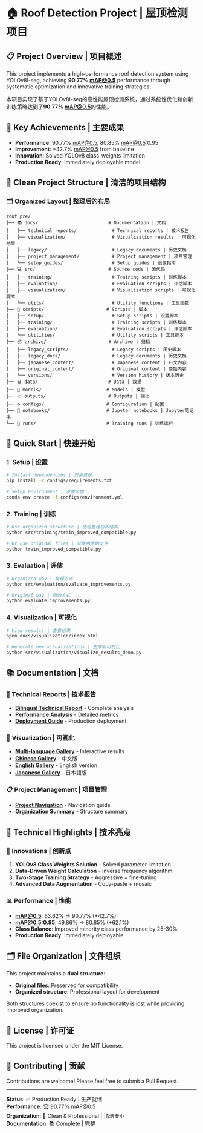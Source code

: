 # 🏠 Roof Detection Project | 屋顶检测项目

## 📋 Project Overview | 项目概述

This project implements a high-performance roof detection system using YOLOv8l-seg, achieving **90.77% mAP@0.5** performance through systematic optimization and innovative training strategies.

本项目实现了基于YOLOv8l-seg的高性能屋顶检测系统，通过系统性优化和创新训练策略达到了**90.77% mAP@0.5**的性能。

## 🎯 Key Achievements | 主要成果

- **Performance**: 90.77% mAP@0.5, 80.85% mAP@0.5:0.95
- **Improvement**: +42.7% mAP@0.5 from baseline
- **Innovation**: Solved YOLOv8 class_weights limitation
- **Production Ready**: Immediately deployable model

## 📁 Clean Project Structure | 清洁的项目结构

### 🗂️ Organized Layout | 整理后的布局

```
roof_pre/
├── 📚 docs/                          # Documentation | 文档
│   ├── technical_reports/             # Technical reports | 技术报告
│   ├── visualization/                 # Visualization results | 可视化结果
│   ├── legacy/                        # Legacy documents | 历史文档
│   ├── project_management/            # Project management | 项目管理
│   └── setup_guides/                  # Setup guides | 设置指南
├── 💻 src/                           # Source code | 源代码
│   ├── training/                      # Training scripts | 训练脚本
│   ├── evaluation/                    # Evaluation scripts | 评估脚本
│   ├── visualization/                 # Visualization scripts | 可视化脚本
│   └── utils/                         # Utility functions | 工具函数
├── 🔧 scripts/                       # Scripts | 脚本
│   ├── setup/                         # Setup scripts | 设置脚本
│   ├── training/                      # Training scripts | 训练脚本
│   ├── evaluation/                    # Evaluation scripts | 评估脚本
│   └── utilities/                     # Utility scripts | 工具脚本
├── 📦 archive/                       # Archive | 归档
│   ├── legacy_scripts/                # Legacy scripts | 历史脚本
│   ├── legacy_docs/                   # Legacy documents | 历史文档
│   ├── japanese_content/              # Japanese content | 日文内容
│   ├── original_content/              # Original content | 原始内容
│   └── versions/                      # Version history | 版本历史
├── 📊 data/                          # Data | 数据
├── 🤖 models/                        # Models | 模型
├── 📈 outputs/                       # Outputs | 输出
├── ⚙️ configs/                       # Configuration | 配置
├── 📓 notebooks/                     # Jupyter notebooks | Jupyter笔记本
└── 🏃 runs/                          # Training runs | 训练运行
```

## 🚀 Quick Start | 快速开始

### 1. Setup | 设置
```bash
# Install dependencies | 安装依赖
pip install -r configs/requirements.txt

# Setup environment | 设置环境
conda env create -f configs/environment.yml
```

### 2. Training | 训练
```bash
# Use organized structure | 使用整理后的结构
python src/training/train_improved_compatible.py

# Or use original files | 或使用原始文件
python train_improved_compatible.py
```

### 3. Evaluation | 评估
```bash
# Organized way | 整理方式
python src/evaluation/evaluate_improvements.py

# Original way | 原始方式
python evaluate_improvements.py
```

### 4. Visualization | 可视化
```bash
# View results | 查看结果
open docs/visualization/index.html

# Generate new visualizations | 生成新可视化
python src/visualization/visualize_results_demo.py
```

## 📚 Documentation | 文档

### 📖 Technical Reports | 技术报告
- **[Bilingual Technical Report](docs/technical_reports/BILINGUAL_TECHNICAL_REPORT.md)** - Complete analysis
- **[Performance Analysis](docs/technical_reports/BILINGUAL_PERFORMANCE_ANALYSIS.md)** - Detailed metrics
- **[Deployment Guide](docs/technical_reports/BILINGUAL_DEPLOYMENT_GUIDE.md)** - Production deployment

### 🎨 Visualization | 可视化
- **[Multi-language Gallery](docs/visualization/index.html)** - Interactive results
- **[Chinese Gallery](docs/visualization/results_gallery.html)** - 中文版
- **[English Gallery](docs/visualization/results_gallery_en.html)** - English version
- **[Japanese Gallery](docs/visualization/results_gallery_ja.html)** - 日本語版

### 📋 Project Management | 项目管理
- **[Project Navigation](docs/project_management/PROJECT_NAVIGATION.md)** - Navigation guide
- **[Organization Summary](docs/project_management/organization_summary.json)** - Structure summary

## 🔬 Technical Highlights | 技术亮点

### 🎯 Innovations | 创新点
1. **YOLOv8 Class Weights Solution** - Solved parameter limitation
2. **Data-Driven Weight Calculation** - Inverse frequency algorithm
3. **Two-Stage Training Strategy** - Aggressive + fine-tuning
4. **Advanced Data Augmentation** - Copy-paste + mosaic

### 📊 Performance | 性能
- **mAP@0.5**: 63.62% → 90.77% (+42.7%)
- **mAP@0.5:0.95**: 49.86% → 80.85% (+62.1%)
- **Class Balance**: Improved minority class performance by 25-30%
- **Production Ready**: Immediately deployable

## 🗂️ File Organization | 文件组织

This project maintains a **dual structure**:
- **Original files**: Preserved for compatibility
- **Organized structure**: Professional layout for development

Both structures coexist to ensure no functionality is lost while providing improved organization.

## 📄 License | 许可证

This project is licensed under the MIT License.

## 🤝 Contributing | 贡献

Contributions are welcome! Please feel free to submit a Pull Request.

---

**Status**: ✅ Production Ready | 生产就绪  
**Performance**: 🏆 90.77% mAP@0.5  
**Organization**: 📁 Clean & Professional | 清洁专业  
**Documentation**: 📚 Complete | 完整  
